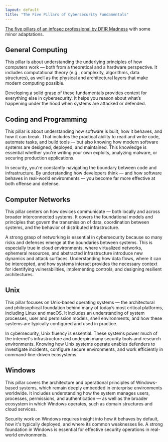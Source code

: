 ```yaml
---
layout: default
title: "The Five Pillars of Cybersecurity Fundamentals"
---
```


[The five pillars of an infosec professional by DFIR Madness](https://dfirmadness.com/getting-into-infosec/the-five-pillars/) with some minor adaptations. 

## General Computing  
This pillar is about understanding the underlying principles of how computers work — both from a theoretical and a hardware perspective. It includes computational theory (e.g., complexity, algorithms, data structures), as well as the physical and architectural layers that make modern computing possible.

Developing a solid grasp of these fundamentals provides context for everything else in cybersecurity. It helps you reason about what’s happening under the hood when systems are attacked or defended.

## Coding and Programming  
This pillar is about understanding how software is built, how it behaves, and how it can break. That includes the practical ability to read and write code, automate tasks, and build tools — but also knowing how modern software systems are designed, deployed, and maintained. This knowledge is essential whether you're writing your own exploits, analyzing malware, or securing production applications.

In security, you're constantly navigating the boundary between code and infrastructure. By understanding how developers think — and how software behaves in real-world environments — you become far more effective at both offense and defense.

## Computer Networks  
This pillar centers on how devices communicate — both locally and across broader interconnected systems. It covers the foundational models and principles that govern the transmission of data, coordination between systems, and the behavior of distributed infrastructure.

A strong grasp of networking is essential in cybersecurity because so many risks and defenses emerge at the boundaries between systems. This is especially true in cloud environments, where virtualized networks, ephemeral resources, and abstracted infrastructure introduce new dynamics and attack surfaces. Understanding how data flows, where it can be intercepted, and how systems interact provides the necessary context for identifying vulnerabilities, implementing controls, and designing resilient architectures.

## Unix  
This pillar focuses on Unix-based operating systems — the architectural and philosophical foundation behind many of today’s most critical platforms, including Linux and macOS. It includes an understanding of system processes, user and permission models, shell environments, and how these systems are typically configured and used in practice.

In cybersecurity, Unix fluency is essential. These systems power much of the internet's infrastructure and underpin many security tools and research environments. Knowing how Unix systems operate enables defenders to investigate incidents, configure secure environments, and work efficiently in command-line-driven ecosystems.

## Windows  
This pillar covers the architecture and operational principles of Windows-based systems, which remain deeply embedded in enterprise environments worldwide. It includes understanding how the system manages users, processes, permissions, and authentication — as well as the broader ecosystem in which Windows operates, such as domain structures and cloud services.

Security work on Windows requires insight into how it behaves by default, how it's typically deployed, and where its common weaknesses lie. A strong foundation in Windows is essential for effective security operations in real-world environments.


